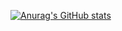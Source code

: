 [![Anurag's GitHub stats](https://github-readme-stats.vercel.app/api?username=TajSapra)](https://github.com/anuraghazra/github-readme-stats)